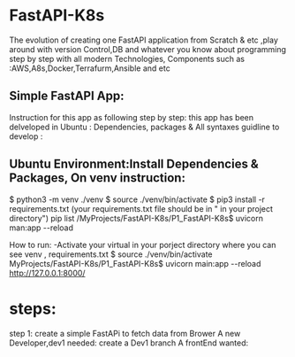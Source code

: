 # FastAPI-K8s
The evolution of  creating one FastAPI application from Scratch & etc ,play around with version Control,DB and whatever you know about programming step by step with all modern Technologies, Components such as :AWS,A8s,Docker,Terrafurm,Ansible and etc


Simple FastAPI App:
--------------------
Instruction for this app as following step by step:
this app has been delveloped in  Ubuntu :
Dependencies, packages &  All syntaxes guidline to develop :

Ubuntu Environment:Install Dependencies & Packages, On venv  instruction:
---------------------------------------------------------------------------
$ python3 -m venv ./venv
$ source ./venv/bin/activate
$ pip3 install -r requirements.txt (your requirements.txt file should be in  " in your project directory")
   pip list
   /MyProjects/FastAPI-K8s/P1_FastAPI-K8s$ uvicorn man:app --reload

How to run:
-Activate your virtual in your porject directory where you can see  venv , requirements.txt 
   $ source ./venv/bin/activate
   MyProjects/FastAPI-K8s/P1_FastAPI-K8s$  uvicorn main:app --reload
   http://127.0.0.1:8000/

# steps:
step 1: create a simple FastAPi to fetch data from Brower
A new Developer,dev1 needed: create a  Dev1 branch 
A frontEnd wanted:
